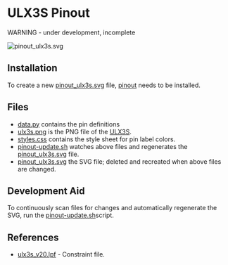 # ULX3S Pinout

WARNING - under development, incomplete

![pinout_ulx3s.svg](./pinout_ulx3s.svg)

## Installation

To create a new [pinout_ulx3s.svg](./pinout_ulx3s.svg) file, [pinout](https://pinout.readthedocs.io/) needs to be installed.

## Files

- [data.py](./data.py) contains the pin definitions
- [ulx3s.png](./ulx3s.png) is the PNG file of the [ULX3S](https://radiona.org/ulx3s/).
- [styles.css](./styles.css) contains the style sheet for pin label colors.
- [pinout-update.sh](./pinout-update.sh) watches above files and regenerates the [pinout_ulx3s.svg](./pinout_ulx3s.svg) file.
- [pinout_ulx3s.svg](./pinout_ulx3s.svg) the SVG file; deleted and recreated when above files are changed.

## Development Aid

To continuously scan files for changes and automatically regenerate the SVG, run the [pinout-update.sh](./pinout-update.sh)script.

## References

- [ulx3s_v20.lpf](https://github.com/emard/ulx3s/blob/master/doc/constraints/ulx3s_v20.lpf) - Constraint file.
